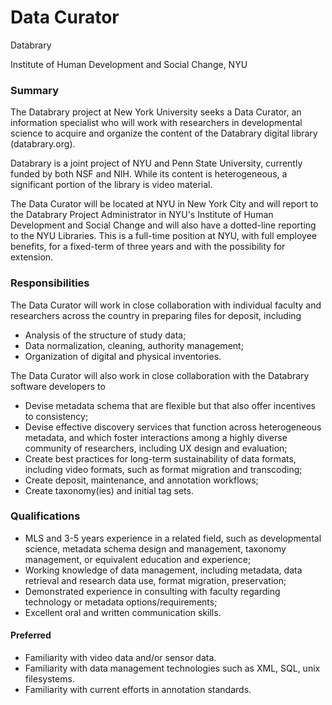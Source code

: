 # Data Curator

Databrary

Institute of Human Development and Social Change, NYU

### Summary

The Databrary project at New York University seeks a Data Curator, an information specialist who will work with researchers in developmental science to acquire and organize the content of the Databrary digital library (databrary.org).

Databrary is a joint project of NYU and Penn State University, currently funded by both NSF and NIH.
While its content is heterogeneous, a significant portion of the library is video material.

The Data Curator will be located at NYU in New York City and will report to the Databrary Project Administrator in NYU's Institute of Human Development and Social Change and will also have a dotted-line reporting to the NYU Libraries.
This is a full-time position at NYU, with full employee benefits, for a fixed-term of three years and with the possibility for extension.

### Responsibilities

The Data Curator will work in close collaboration with individual faculty and researchers across the country in preparing files for deposit, including

- Analysis of the structure of study data;
- Data normalization, cleaning, authority management;
- Organization of digital and physical inventories.

The Data Curator will also work in close collaboration with the Databrary software developers to

- Devise metadata schema that are flexible but that also offer incentives to consistency;
- Devise effective discovery services that function across heterogeneous metadata, and which foster interactions among a highly diverse community of researchers, including UX design and evaluation;
- Create best practices for long-term sustainability of data formats, including video formats, such as format migration and transcoding;
- Create deposit, maintenance, and annotation workflows;
- Create taxonomy(ies) and initial tag sets.

### Qualifications

- MLS and 3-5 years experience in a related field, such as developmental science, metadata schema design and management, taxonomy management, or equivalent education and experience;
- Working knowledge of data management, including metadata, data retrieval and research data use, format migration, preservation;
- Demonstrated experience in consulting with faculty regarding technology or metadata options/requirements;
- Excellent oral and written communication skills.

#### Preferred

- Familiarity with video data and/or sensor data.
- Familiarity with data management technologies such as XML, SQL, unix filesystems.
- Familiarity with current efforts in annotation standards.
